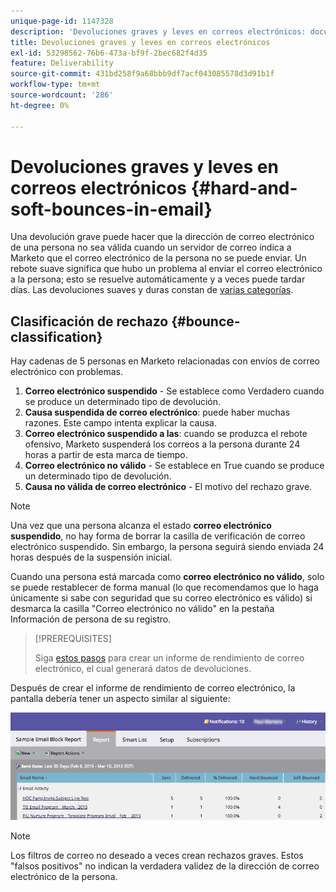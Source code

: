 ```yaml
---
unique-page-id: 1147328
description: 'Devoluciones graves y leves en correos electrónicos: documentos de Marketo, documentación del producto'
title: Devoluciones graves y leves en correos electrónicos
exl-id: 53298562-76b6-473a-bf9f-2bec682f4d35
feature: Deliverability
source-git-commit: 431bd258f9a68bbb9df7acf043085578d3d91b1f
workflow-type: tm+mt
source-wordcount: '286'
ht-degree: 0%

---
```


# Devoluciones graves y leves en correos electrónicos {#hard-and-soft-bounces-in-email}

Una devolución grave puede hacer que la dirección de correo electrónico de una persona no sea válida cuando un servidor de correo indica a Marketo que el correo electrónico de la persona no se puede enviar. Un rebote suave significa que hubo un problema al enviar el correo electrónico a la persona; esto se resuelve automáticamente y a veces puede tardar días. Las devoluciones suaves y duras constan de [varias categorías](https://nation.marketo.com/t5/Knowledgebase/Maintaining-a-Directory-of-Leads-Bouncing-Emails/ta-p/300838).

## Clasificación de rechazo {#bounce-classification}

Hay cadenas de 5 personas en Marketo relacionadas con envíos de correo electrónico con problemas.

1. **Correo electrónico suspendido** - Se establece como Verdadero cuando se produce un determinado tipo de devolución.
1. **Causa suspendida de correo electrónico**: puede haber muchas razones. Este campo intenta explicar la causa.
1. **Correo electrónico suspendido a las**: cuando se produzca el rebote ofensivo, Marketo suspenderá los correos a la persona durante 24 horas a partir de esta marca de tiempo.
1. **Correo electrónico no válido** - Se establece en True cuando se produce un determinado tipo de devolución.
1. **Causa no válida de correo electrónico** - El motivo del rechazo grave.

>[!NOTE]
>
>Una vez que una persona alcanza el estado **correo electrónico suspendido**, no hay forma de borrar la casilla de verificación de correo electrónico suspendido. Sin embargo, la persona seguirá siendo enviada 24 horas después de la suspensión inicial.
>
>Cuando una persona está marcada como **correo electrónico no válido**, solo se puede restablecer de forma manual (lo que recomendamos que lo haga únicamente si sabe con seguridad que su correo electrónico es válido) si desmarca la casilla &quot;Correo electrónico no válido&quot; en la pestaña Información de persona de su registro.

>[!PREREQUISITES]
>
>Siga [estos pasos](/help/marketo/product-docs/email-marketing/email-programs/email-program-data/email-performance-report.md) para crear un informe de rendimiento de correo electrónico, el cual generará datos de devoluciones.

Después de crear el informe de rendimiento de correo electrónico, la pantalla debería tener un aspecto similar al siguiente:

![](assets/soft-hard-bounce.png)

>[!NOTE]
>
>Los filtros de correo no deseado a veces crean rechazos graves. Estos &quot;falsos positivos&quot; no indican la verdadera validez de la dirección de correo electrónico de la persona.
